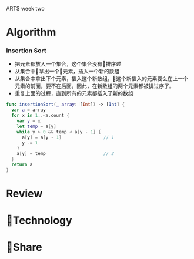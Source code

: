 ARTS week two
# Algorithm
  ### Insertion Sort
  * 把元素都放入一个集合，这个集合没有排序过
  * 从集合中拿出一个元素，插入一个新的数组
  * 从集合中拿出下个元素，插入这个新数组，这个新插入的元素要么在上一个元素的前面，要不在后面。因此，在新数组的两个元素都被排过序了。
  * 重复上面的过程，直到所有的元素都插入了新的数组

  ```swift
  func insertionSort(_ array: [Int]) -> [Int] {
    var a = array
    for x in 1..<a.count {
      var y = x
      let temp = a[y]
      while y > 0 && temp < a[y - 1] {
        a[y] = a[y - 1]                // 1
        y -= 1
      }
      a[y] = temp                      // 2
    }
    return a
  }
  ```



# Review

# Technology

# Share